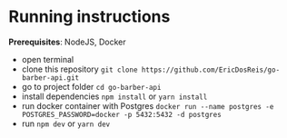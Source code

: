 # Running instructions

**Prerequisites**: NodeJS, Docker

* open terminal
* clone this repository `git clone https://github.com/EricDosReis/go-barber-api.git`
* go to project folder `cd go-barber-api`
* install dependencies `npm install` or `yarn install`
* run docker container with Postgres `docker run --name postgres -e POSTGRES_PASSWORD=docker -p 5432:5432 -d postgres`
* run `npm dev` or `yarn dev`
